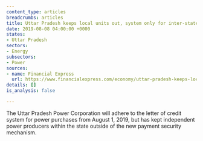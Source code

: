 ```yaml
---
content_type: articles
breadcrumbs: articles
title: Uttar Pradesh keeps local units out, system only for inter-state buys
date: 2019-08-08 04:00:00 +0000
states:
- Uttar Pradesh
sectors:
- Energy
subsectors:
- Power
sources:
- name: Financial Express
  url: https://www.financialexpress.com/economy/uttar-pradesh-keeps-local-units-out-system-only-for-inter-state-buys/1662356/
details: []
is_analysis: false

---
```

The Uttar Pradesh Power Corporation will adhere to the letter of credit system for power purchases from August 1, 2019, but has kept independent power producers within the state outside of the new payment security mechanism.